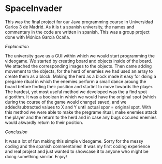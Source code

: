 # SpaceInvader
This was the final project for our Java programming course in Universidad Carlos 3 de Madrid. 
As it is t a spanish university, the names and commentary in the code are written in spanish.
This was a group project done with Mónica García Ocaña.

*Explanation*

The university gave us a GUI within which we would start programming the videogame. We started by creating board and objects inside of the board.
We attached the corresponding images to the objects. Then came adding movement to the objects, for the herd of enemies we had used an array to create them as a block. 
Making the herd as a block made it easy for doing a pregame ritual in which the enemies perform a small dance aroung the board before finding their position and startint to move towards the player.
The hardest, yet most useful method we developed was the a find spot algorithm. It was a boolean in which we would have the original spot (which during the course of the game would change) saved, and we added/subtracted values to X and Y until actual spor = original spot.
With this method we were able to make the pregrame ritual, make enemies attack the player and the return to the herd and in case any bugs occured enemies would akwardly return to their position.

*Conclusion*

It was a lot of fun making this simple videogame. Sorry for the messy coding and the spanish commentaries! It was my first coding experience and real project and just wanted to showcase it to anyone who might be doing something similar. Enjoy!
